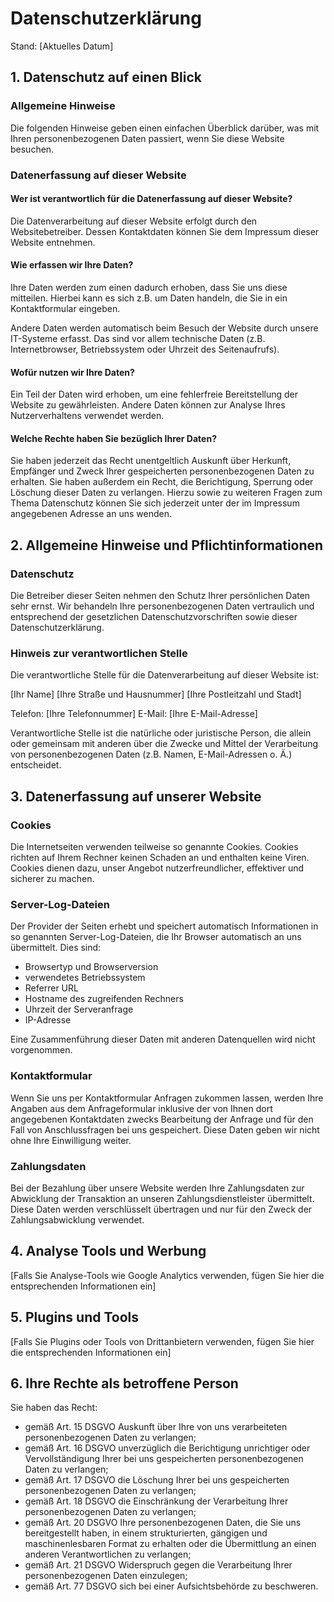 # Datenschutzerklärung

Stand: [Aktuelles Datum]

## 1. Datenschutz auf einen Blick

### Allgemeine Hinweise
Die folgenden Hinweise geben einen einfachen Überblick darüber, was mit Ihren personenbezogenen Daten passiert, wenn Sie diese Website besuchen.

### Datenerfassung auf dieser Website

#### Wer ist verantwortlich für die Datenerfassung auf dieser Website?
Die Datenverarbeitung auf dieser Website erfolgt durch den Websitebetreiber. Dessen Kontaktdaten können Sie dem Impressum dieser Website entnehmen.

#### Wie erfassen wir Ihre Daten?
Ihre Daten werden zum einen dadurch erhoben, dass Sie uns diese mitteilen. Hierbei kann es sich z.B. um Daten handeln, die Sie in ein Kontaktformular eingeben.

Andere Daten werden automatisch beim Besuch der Website durch unsere IT-Systeme erfasst. Das sind vor allem technische Daten (z.B. Internetbrowser, Betriebssystem oder Uhrzeit des Seitenaufrufs).

#### Wofür nutzen wir Ihre Daten?
Ein Teil der Daten wird erhoben, um eine fehlerfreie Bereitstellung der Website zu gewährleisten. Andere Daten können zur Analyse Ihres Nutzerverhaltens verwendet werden.

#### Welche Rechte haben Sie bezüglich Ihrer Daten?
Sie haben jederzeit das Recht unentgeltlich Auskunft über Herkunft, Empfänger und Zweck Ihrer gespeicherten personenbezogenen Daten zu erhalten. Sie haben außerdem ein Recht, die Berichtigung, Sperrung oder Löschung dieser Daten zu verlangen. Hierzu sowie zu weiteren Fragen zum Thema Datenschutz können Sie sich jederzeit unter der im Impressum angegebenen Adresse an uns wenden.

## 2. Allgemeine Hinweise und Pflichtinformationen

### Datenschutz
Die Betreiber dieser Seiten nehmen den Schutz Ihrer persönlichen Daten sehr ernst. Wir behandeln Ihre personenbezogenen Daten vertraulich und entsprechend der gesetzlichen Datenschutzvorschriften sowie dieser Datenschutzerklärung.

### Hinweis zur verantwortlichen Stelle
Die verantwortliche Stelle für die Datenverarbeitung auf dieser Website ist:

[Ihr Name]
[Ihre Straße und Hausnummer]
[Ihre Postleitzahl und Stadt]

Telefon: [Ihre Telefonnummer]
E-Mail: [Ihre E-Mail-Adresse]

Verantwortliche Stelle ist die natürliche oder juristische Person, die allein oder gemeinsam mit anderen über die Zwecke und Mittel der Verarbeitung von personenbezogenen Daten (z.B. Namen, E-Mail-Adressen o. Ä.) entscheidet.

## 3. Datenerfassung auf unserer Website

### Cookies
Die Internetseiten verwenden teilweise so genannte Cookies. Cookies richten auf Ihrem Rechner keinen Schaden an und enthalten keine Viren. Cookies dienen dazu, unser Angebot nutzerfreundlicher, effektiver und sicherer zu machen.

### Server-Log-Dateien
Der Provider der Seiten erhebt und speichert automatisch Informationen in so genannten Server-Log-Dateien, die Ihr Browser automatisch an uns übermittelt. Dies sind:

- Browsertyp und Browserversion
- verwendetes Betriebssystem
- Referrer URL
- Hostname des zugreifenden Rechners
- Uhrzeit der Serveranfrage
- IP-Adresse

Eine Zusammenführung dieser Daten mit anderen Datenquellen wird nicht vorgenommen.

### Kontaktformular
Wenn Sie uns per Kontaktformular Anfragen zukommen lassen, werden Ihre Angaben aus dem Anfrageformular inklusive der von Ihnen dort angegebenen Kontaktdaten zwecks Bearbeitung der Anfrage und für den Fall von Anschlussfragen bei uns gespeichert. Diese Daten geben wir nicht ohne Ihre Einwilligung weiter.

### Zahlungsdaten
Bei der Bezahlung über unsere Website werden Ihre Zahlungsdaten zur Abwicklung der Transaktion an unseren Zahlungsdienstleister übermittelt. Diese Daten werden verschlüsselt übertragen und nur für den Zweck der Zahlungsabwicklung verwendet.

## 4. Analyse Tools und Werbung

[Falls Sie Analyse-Tools wie Google Analytics verwenden, fügen Sie hier die entsprechenden Informationen ein]

## 5. Plugins und Tools

[Falls Sie Plugins oder Tools von Drittanbietern verwenden, fügen Sie hier die entsprechenden Informationen ein]

## 6. Ihre Rechte als betroffene Person

Sie haben das Recht:

- gemäß Art. 15 DSGVO Auskunft über Ihre von uns verarbeiteten personenbezogenen Daten zu verlangen;
- gemäß Art. 16 DSGVO unverzüglich die Berichtigung unrichtiger oder Vervollständigung Ihrer bei uns gespeicherten personenbezogenen Daten zu verlangen;
- gemäß Art. 17 DSGVO die Löschung Ihrer bei uns gespeicherten personenbezogenen Daten zu verlangen;
- gemäß Art. 18 DSGVO die Einschränkung der Verarbeitung Ihrer personenbezogenen Daten zu verlangen;
- gemäß Art. 20 DSGVO Ihre personenbezogenen Daten, die Sie uns bereitgestellt haben, in einem strukturierten, gängigen und maschinenlesbaren Format zu erhalten oder die Übermittlung an einen anderen Verantwortlichen zu verlangen;
- gemäß Art. 21 DSGVO Widerspruch gegen die Verarbeitung Ihrer personenbezogenen Daten einzulegen;
- gemäß Art. 77 DSGVO sich bei einer Aufsichtsbehörde zu beschweren.

